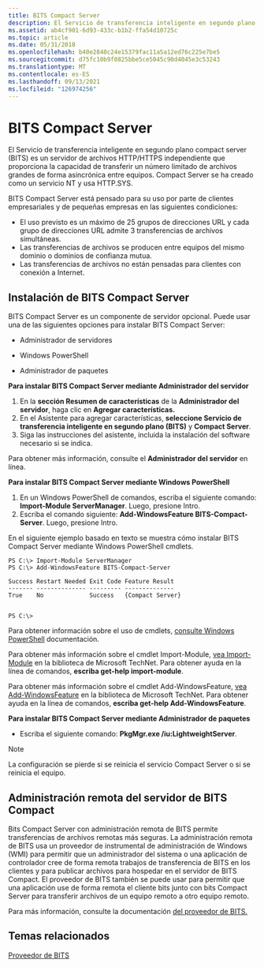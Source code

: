 ```yaml
---
title: BITS Compact Server
description: El Servicio de transferencia inteligente en segundo plano compact server (BITS) es un servidor de archivos HTTP/HTTPS independiente que proporciona la capacidad de transferir un número limitado de archivos grandes de forma asincrónica entre equipos.
ms.assetid: ab4cf901-6d93-433c-b1b2-ffa54d10725c
ms.topic: article
ms.date: 05/31/2018
ms.openlocfilehash: b40e2840c24e15379fac11a5a12ed76c225e7be5
ms.sourcegitcommit: d75fc10b9f0825bbe5ce5045c90d4045e3c53243
ms.translationtype: MT
ms.contentlocale: es-ES
ms.lasthandoff: 09/13/2021
ms.locfileid: "126974256"
---
```

# <a name="bits-compact-server"></a>BITS Compact Server

El Servicio de transferencia inteligente en segundo plano compact server (BITS) es un servidor de archivos HTTP/HTTPS independiente que proporciona la capacidad de transferir un número limitado de archivos grandes de forma asincrónica entre equipos. Compact Server se ha creado como un servicio NT y usa HTTP.SYS.

BITS Compact Server está pensado para su uso por parte de clientes empresariales y de pequeñas empresas en las siguientes condiciones:

-   El uso previsto es un máximo de 25 grupos de direcciones URL y cada grupo de direcciones URL admite 3 transferencias de archivos simultáneas.
-   Las transferencias de archivos se producen entre equipos del mismo dominio o dominios de confianza mutua.
-   Las transferencias de archivos no están pensadas para clientes con conexión a Internet.

## <a name="installing-the-bits-compact-server"></a>Instalación de BITS Compact Server

BITS Compact Server es un componente de servidor opcional. Puede usar una de las siguientes opciones para instalar BITS Compact Server:

-   Administrador de servidores

-   Windows PowerShell

-   Administrador de paquetes

**Para instalar BITS Compact Server mediante Administrador del servidor**

1.  En la **sección Resumen de características** de la **Administrador del servidor**, haga clic en **Agregar características.**
2.  En el Asistente para agregar características, **seleccione Servicio de transferencia inteligente en segundo plano (BITS)** y **Compact Server**.
3.  Siga las instrucciones del asistente, incluida la instalación del software necesario si se indica.

Para obtener más información, consulte el **Administrador del servidor** en línea.

**Para instalar BITS Compact Server mediante Windows PowerShell**

1.  En un Windows PowerShell de comandos, escriba el siguiente comando: **Import-Module ServerManager**. Luego, presione Intro.
2.  Escriba el comando siguiente: **Add-WindowsFeature BITS-Compact-Server**. Luego, presione Intro.

En el siguiente ejemplo basado en texto se muestra cómo instalar BITS Compact Server mediante Windows PowerShell cmdlets.

``` syntax
PS C:\> Import-Module ServerManager
PS C:\> Add-WindowsFeature BITS-Compact-Server

Success Restart Needed Exit Code Feature Result
------- -------------- --------- --------------
True    No             Success   {Compact Server}


PS C:\>
```

Para obtener información sobre el uso de cmdlets, [consulte Windows PowerShell](https://msdn.microsoft.com/library/dd835506(v=vs.85).aspx) documentación.

Para obtener más información sobre el cmdlet Import-Module, [vea Import-Module](/previous-versions//dd347701(v=technet.10)) en la biblioteca de Microsoft TechNet. Para obtener ayuda en la línea de comandos, **escriba get-help import-module**.

Para obtener más información sobre el cmdlet Add-WindowsFeature, [vea Add-WindowsFeature](/previous-versions//dd347701(v=technet.10)) en la biblioteca de Microsoft TechNet. Para obtener ayuda en la línea de comandos, **escriba get-help Add-WindowsFeature**.

**Para instalar BITS Compact Server mediante Administrador de paquetes**

-   Escriba el siguiente comando: **PkgMgr.exe /iu:LightweightServer**.

> [!Note]  
> La configuración se pierde si se reinicia el servicio Compact Server o si se reinicia el equipo.

 

## <a name="bits-compact-server-remote-management"></a>Administración remota del servidor de BITS Compact

Bits Compact Server con administración remota de BITS permite transferencias de archivos remotas más seguras. La administración remota de BITS usa un proveedor de instrumental de administración de Windows (WMI) para permitir que un administrador del sistema o una aplicación de controlador cree de forma remota trabajos de transferencia de BITS en los clientes y para publicar archivos para hospedar en el servidor de BITS Compact. El proveedor de BITS también se puede usar para permitir que una aplicación use de forma remota el cliente bits junto con bits Compact Server para transferir archivos de un equipo remoto a otro equipo remoto.

Para más información, consulte la documentación [del proveedor de BITS.](/previous-versions/windows/desktop/bitsprov/bits-provider)

## <a name="related-topics"></a>Temas relacionados

<dl> <dt>

[Proveedor de BITS](/previous-versions/windows/desktop/bitsprov/bits-provider)
</dt> </dl>

 

 